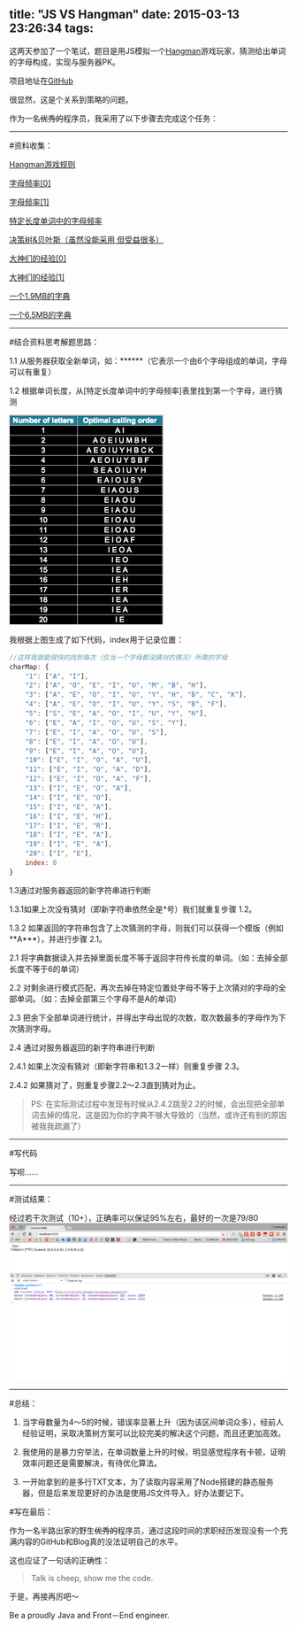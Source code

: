 title: "JS VS Hangman"
date: 2015-03-13 23:26:34
tags:
---
这两天参加了一个笔试，题目是用JS模拟一个[Hangman](http://en.wikipedia.org/wiki/Hangman_game)游戏玩家，猜测给出单词的字母构成，实现与服务器PK。

项目地址在[GitHub](https://github.com/hejiheji001/Hangman)

很显然，这是个关系到策略的问题。

作为一名<span style="text-decoration: line-through;">优秀的</span>程序员，我采用了以下步骤去完成这个任务：

---

#资料收集：

[Hangman游戏规则](http://en.wikipedia.org/wiki/Hangman_game)

[字母频率[0]](http://zh.wikipedia.org/wiki/字母频率)

[字母频率[1]](http://datagenetics.com/blog/april12012/index.html)

[特定长度单词中的字母频率](http://datagenetics.com/blog/april12012/index.html)

[决策树&贝叶斯（虽然没能采用 但受益很多）](http://mindhacks.cn/2008/09/21/the-magical-bayesian-method/)

[大神们的经验[0]](https://ruby-china.org/topics/16256)

[大神们的经验[1]](https://github.com/spydez/hangman)

[一个1.9MB的字典](https://github.com/hejiheji001/Hangman/blob/master/app/words.txt)

[一个6.5MB的字典](https://github.com/hejiheji001/Hangman/blob/master/app/dictionary.js)
 <!--more-->
---
#结合资料思考解题思路：

1.1 从服务器获取全新单词，如：\*\*\*\*\*\*（它表示一个由6个字母组成的单词，字母可以有重复）

1.2 根据单词长度，从[特定长度单词中的字母频率]表里找到第一个字母，进行猜测

![firstChar](/images/hangman/firstChar.png)

我根据上图生成了如下代码，index用于记录位置：

``` JavaScript
//这样我就能很快的找到每次（仅当一个字母都没猜对的情况）所需的字母
charMap: {
	"1": ["A", "I"],
	"2": ["A", "O", "E", "I", "U", "M", "B", "H"],
	"3": ["A", "E", "O", "I", "U", "Y", "H", "B", "C", "K"],
	"4": ["A", "E", "O", "I", "U", "Y", "S", "B", "F"],
	"5": ["S", "E", "A", "O", "I", "U", "Y", "H"],
	"6": ["E", "A", "I", "O", "U", "S", "Y"],
	"7": ["E", "I", "A", "O", "U", "S"],
	"8": ["E", "I", "A", "O", "U"],
	"9": ["E", "I", "A", "O", "U"],
	"10": ["E", "I", "O", "A", "U"],
	"11": ["E", "I", "O", "A", "D"],
	"12": ["E", "I", "O", "A", "F"],
	"13": ["I", "E", "O", "A"],
	"14": ["I", "E", "O"],
	"15": ["I", "E", "A"],
	"16": ["I", "E", "H"],
	"17": ["I", "E", "R"],
	"18": ["I", "E", "A"],
	"19": ["I", "E", "A"],
	"20": ["I", "E"],
	index: 0
}
```

1.3通过对服务器返回的新字符串进行判断

1.3.1如果上次没有猜对（即新字符串依然全是\*号）我们就重复步骤 1.2。

1.3.2 如果返回的字符串包含了上次猜测的字母，则我们可以获得一个模版（例如\*\*A\*\*\*），并进行步骤 2.1。

2.1 将字典数据读入并去掉里面长度不等于返回字符传长度的单词。（如：去掉全部长度不等于6的单词）

2.2 对剩余进行模式匹配，再次去掉在特定位置处字母不等于上次猜对的字母的全部单词。（如：去掉全部第三个字母不是A的单词）

2.3 把余下全部单词进行统计，并得出字母出现的次数，取次数最多的字母作为下次猜测字母。

2.4 通过对服务器返回的新字符串进行判断

2.4.1 如果上次没有猜对（即新字符串和1.3.2一样）则重复步骤 2.3。

2.4.2 如果猜对了，则重复步骤2.2～2.3直到猜对为止。

>PS: 在实际测试过程中发现有时候从2.4.2跳至2.2的时候，会出现把全部单词去掉的情况，这是因为你的字典不够大导致的（当然，或许还有别的原因被我我疏漏了）

---

#写代码

写呗……

---

#测试结果：

经过若干次测试（10+），正确率可以保证95%左右，最好的一次是79/80
![result](/images/hangman/result.png)

---

#总结：

1. 当字母数量为4～5的时候，错误率显著上升（因为该区间单词众多），经前人经验证明，采取决策树方案可以比较完美的解决这个问题，而且还更加高效。

2. 我使用的是暴力穷举法，在单词数量上升的时候，明显感觉程序有卡顿，证明效率问题还是需要解决，有待优化算法。

3. 一开始拿到的是多行TXT文本，为了读取内容采用了Node搭建的静态服务器，但是后来发现更好的办法是使用JS文件导入，好办法要记下。

#写在最后：

作为一名半路出家的野生<span style="text-decoration: line-through;">优秀的</span>程序员，通过这段时间的求职经历发现没有一个充满内容的GitHub和Blog真的没法证明自己的水平。

这也应证了一句话的正确性：

>Talk is cheep, show me the code.

于是，再接再厉吧～

Be a proudly Java and Front－End engineer.



